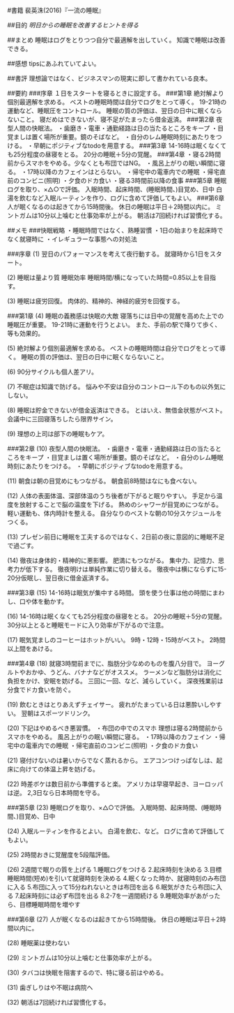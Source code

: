 #書籍
裴英洙(2016)『一流の睡眠』

##目的
*明日からの睡眠を改善するヒントを得る*

##まとめ
睡眠はログをとりつつ自分で最適解を出していく。
知識で睡眠は改善できる。

##感想
tipsにあふれていてよい。

##書評
理想論ではなく、ビジネスマンの現実に即して書かれている良本。


##要約
###序章
１日をスタートを寝るときに設定する。
###第1章
絶対解より個別最適解を求める。
ベストの睡眠時間は自分でログをとって導く。
19-21時の運動など、睡眠圧をコントロール。
睡眠の質の評価は、翌日の日中に眠くならないこと。
寝だめはできないが、寝不足がたまったら借金返済。
###第2章
夜型人間の快眠法。
・歯磨き・電車・通勤経路は日の当たるところをキープ
・目覚ましは置く場所が重要。鏡のそばなど。
・自分のレム睡眠時刻にあたりをつける。
・早朝にポジティブなtodoを用意する。
###第3章
14-16時は眠くなくても25分程度の昼寝をとる。
20分の睡眠＋5分の覚醒。
###第4章
・寝る2時間前からスマホをやめる。少なくとも布団ではNG。
・風呂上がりの眠い瞬間に寝る。
・17時以降のカフェインはとらない。
・帰宅中の電車内での睡眠
・帰宅直前のコンビニ(照明)
・夕食のドカ食い
・寝る3時間前以降の食事
###第5章
睡眠ログを取り、×△○で評価。
入眠時間、起床時間、(睡眠時間、)目覚め、日中
白湯を飲むなど入眠ルーティンを作り、ログに含めて評価してもよい。
###第6章
人が眠くなるのは起きてから15時間後。
休日の睡眠は平日＋2時間以内に。
ミントガムは10分以上噛むと仕事効率が上がる。
朝活は7回続ければ習慣化する。


##メモ
###快眠戦略
・睡眠時間ではなく、熟睡習慣
・1日の始まりを起床時でなく就寝時に
・イレギュラーな事態への対処法

###序章
(1)
翌日のパフォーマンスを考えて夜行動する。
就寝時から1日をスタート。

(2)
睡眠は量より質
睡眠効率
睡眠時間/横になっていた時間=0.85以上を目指す。

(3)
睡眠は疲労回復。
肉体的、精神的、神経的疲労を回復する。

###第1章
(4)
睡眠の義務感は快眠の大敵
寝落ちには日中の覚醒を高めた上での睡眠圧が重要。
19-21時に運動を行うとよい。
また、手前の駅で降りて歩く、等も効果的。

(5)
絶対解より個別最適解を求める。
ベストの睡眠時間は自分でログをとって導く。
睡眠の質の評価は、翌日の日中に眠くならないこと。

(6)
90分サイクルも個人差アリ。

(7)
不眠症は知識で防げる。
悩みや不安は自分のコントロール下のもの以外気にしない。

(8)
睡眠は貯金できないが借金返済はできる。
とはいえ、無借金状態がベスト。
会議中に三回寝落ちしたら限界サイン。

(9)
理想の上司は部下の睡眠もケア。

###第2章
(10)
夜型人間の快眠法。
・歯磨き・電車・通勤経路は日の当たるところをキープ
・目覚ましは置く場所が重要。鏡のそばなど。
・自分のレム睡眠時刻にあたりをつける。
・早朝にポジティブなtodoを用意する。

(11)
朝食は朝の目覚めにもつながる。
朝食前8時間はなにも食べない。

(12)
人体の表面体温、深部体温のうち後者が下がると眠りやすい。
手足から温度を放射することで脳の温度を下げる。
熱めのシャワーが目覚めにつながる。
軽い運動も、体内時計を整える。
自分なりのベストな朝の10分スケジュールをつくる。

(13)
プレゼン前日に睡眠を工夫するのではなく、2日前の夜に意図的に睡眠不足で過ごす。

(14)
徹夜は身体的・精神的に悪影響。
肥満にもつながる。
集中力、記憶力、思考力が低下する。
徹夜明けは単純作業に切り替える。
徹夜中は横にならずに15-20分仮眠し、翌日夜に借金返済する。

###第3章
(15)
14-16時は眠気が集中する時間。
頭を使う仕事は他の時間にまわし、口や体を動かす。

(16)
14-16時は眠くなくても25分程度の昼寝をとる。
20分の睡眠＋5分の覚醒。
30分以上とると睡眠モードに入り効率が下がるので注意。

(17)
眠気覚ましのコーヒーはホットがいい。
9時・12時・15時がベスト。
2時間以上間をあける。

###第4章
(18)
就寝3時間前までに、脂肪分少なめのものを腹八分目で。
ヨーグルトやおかゆ、うどん、バナナなどがオススメ。
ラーメンなど脂肪分は消化に負担をかけ、安眠を妨げる。
三回に一回、など、減らしていく。
深夜残業前は分食でドカ食いを防ぐ。

(19)
飲むときはとりあえずチェイサー。
疲れがたまっている日は悪酔いしやすい。
翌朝はスポーツドリンク。

(20)
下記はやめるべき悪習慣。
・布団の中でのスマホ
 理想は寝る2時間前からスマホをやめる。
 風呂上がりの眠い瞬間に寝る。
・17時以降のカフェイン
・帰宅中の電車内での睡眠
・帰宅直前のコンビニ(照明)
・夕食のドカ食い

(21)
寝付けないのは暑いからでなく蒸れるから。
エアコンつけっぱなしは、起床に向けての体温上昇を妨げる。

(22)
時差ボケは数日前から準備すると楽。
アメリカは早寝早起き、ヨーロッパは逆。
2,3日なら日本時間を守る。

###第5章
(23)
睡眠ログを取り、×△○で評価。
入眠時間、起床時間、(睡眠時間、)目覚め、日中

(24)
入眠ルーティンを作るとよい。
白湯を飲む、など。
ログに含めて評価してもよい。

(25)
2時間おきに覚醒度を5段階評価。

(26)
2週間で眠りの質を上げる
  1.睡眠ログをつける
  2.起床時刻を決める
  3.目標睡眠時間(短め)を引いて就寝時刻を決める
  4.眠くなった時か、就寝時刻のみ布団に入る
  5.布団に入って15分ねれないときは布団を出る
  6.眠気がきたら布団に入る
  7.起床時刻には必ず布団を出る
  8.2-7を一週間続ける
  9.睡眠効率があがったら、目標睡眠時間を増やす

###第6章
(27)
人が眠くなるのは起きてから15時間後。
休日の睡眠は平日＋2時間以内に。

(28)
睡眠薬は使わない

(29)
ミントガムは10分以上噛むと仕事効率が上がる。

(30)
タバコは快眠を阻害するので、特に寝る前はやめる。

(31)
歯ぎしりはや不眠は病院へ

(32)
朝活は7回続ければ習慣化する。
